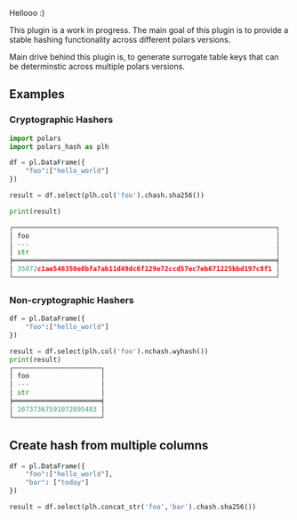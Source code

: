 Hellooo :)

This plugin is a work in progress. The main goal of this plugin is to provide a stable hashing functionality across different polars versions.

Main drive behind this plugin is, to generate surrogate table keys that can be determinstic across multiple polars versions.


## Examples
### Cryptographic Hashers

```python
import polars
import polars_hash as plh

df = pl.DataFrame({
    "foo":["hello_world"]
})

result = df.select(plh.col('foo').chash.sha256())

print(result)

┌──────────────────────────────────────────────────────────────────┐
│ foo                                                              │
│ ---                                                              │
│ str                                                              │
╞══════════════════════════════════════════════════════════════════╡
│ 35072c1ae546350e0bfa7ab11d49dc6f129e72ccd57ec7eb671225bbd197c8f1 │
└──────────────────────────────────────────────────────────────────┘
```

### Non-cryptographic Hashers
```python
df = pl.DataFrame({
    "foo":["hello_world"]
})

result = df.select(plh.col('foo').nchash.wyhash())
print(result)
┌──────────────────────┐
│ foo                  │
│ ---                  │
│ str                  │
╞══════════════════════╡
│ 16737367591072095403 │
└──────────────────────┘

```

## Create hash from multiple columns
```python
df = pl.DataFrame({
    "foo":["hello_world"],
    "bar": ["today"]
})

result = df.select(plh.concat_str('foo','bar').chash.sha256())
```

